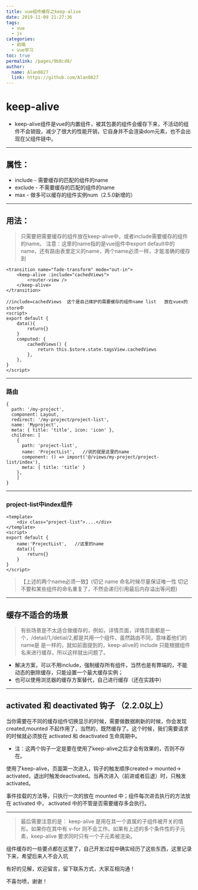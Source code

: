 ```yaml
---
title: vue组件缓存之keep-alive
date: 2019-11-09 21:27:36
tags: 
  - vue
  - js
categories:
  - 前端
  - vue学习
toc: true
permalink: /pages/9b8cd8/
author: 
  name: Alan0827
  link: https://github.com/Alan0827
---
```


# keep-alive

* keep-alive组件是vue的内置组件，被其包裹的组件会缓存下来，不活动的组件不会销毁，减少了很大的性能开销，它自身并不会渲染dom元素，也不会出现在父组件链中。

<!-- more -->

--------------------------------------------------
## 属性：
* include - 需要缓存的匹配的组件的name
* exclude - 不需要缓存的匹配的组件的name
* max - 做多可以缓存的组件实例num（2.5.0新增的）

--------------------------------------------------

## 用法：

>只需要把需要缓存的组件放在keep-alive中，或者include需要缓存的组件的name。
>注意：这里的name指的是vue组件中export default中的name，还有路由表里定义的name，两个name必须一样，才能准确的缓存到

```
<transition name="fade-transform" mode="out-in">
	<keep-alive :include="cachedViews">
		<router-view />
	</keep-alive>
</transition>

//include=cachedViews  这个是自己维护的需要缓存的组件name list   放在vuex的store中
<script>
export default {
	data(){
		return{}
	}
	computed: {
		cachedViews() {
			return this.$store.state.tagsView.cachedViews
		},
	},
}
</script>
```

--------------------------------------------------

### 路由
```
{
  path: '/my-project',
  component: Layout,
  redirect: '/my-project/project-list',
  name: 'Myproject',
  meta: { title: 'title', icon: 'icon' },
  children: [
    {
      path: 'project-list',
      name: 'ProjectList',   //说的就是这里的name
      component: () => import('@/views/my-project/project-list/index'),
      meta: { title: 'title' }
    },
	]
}
```

--------------------------------------------------
### project-list中index组件
```
<template>
	<div class="project-list">....</div>
</template>
<script>
export default {
	name:'ProjectList',   //这里的name
	data(){
		return{}
	}
}
</script>
```
> 【上述的两个name必须一致】(切记 name 命名时候尽量保证唯一性 切记不要和某些组件的命名重复了，不然会递归引用最后内存溢出等问题)

--------------------------------------------------
## 缓存不适合的场景

>有些场景是不太适合做缓存的，例如，详情页面，详情页面都是一个，/detail/1,/detial/2,都是共用一个组件，虽然路由不同，意味着他们的name是
>是一样的，就如前面提到的，keep-alive的 include 只能根据组件名来进行缓存，所以这样就出问题了。

* 解决方案，可以不用include，强制缓存所有组件，当然也是有弊端的，不能动态的删除缓存，只能设置一个最大缓存实例；
* 也可以使用浏览器的缓存方案替代，自己进行缓存（还在实践中）

--------------------------------------------------

## activated 和 deactivated 钩子 （2.2.0以上）

当你需要在不同的缓存组件切换显示的时候，需要做数据刷新的时候，你会发现 created,mounted 不起作用了，当然的，既然缓存了。这个时候，我们需要请求的时候就必须放在 activated 和 deactivated 生命周期中。
* 注：这两个钩子一定是要在使用了keep-alive之后才会有效果的，否则不存在。

使用了keep-alive，页面第一次进入，钩子的触发顺序created-> mounted-> activated，退出时触发deactivated。当再次进入（前进或者后退）时，只触发activated。

事件挂载的方法等，只执行一次的放在 mounted 中；组件每次进去执行的方法放在 activated 中， activated 中的不管是否需要缓存多会执行。

--------------------------------------------------
>最后需要注意的是：
>keep-alive 是用在其一个直属的子组件被开关的情形。如果你在其中有 v-for 则不会工作。如果有上述的多个条件性的子元素，keep-alive 要求同时只有一个子元素被渲染。

组件缓存的一些要点都在这里了，自己开发过程中确实经历了这些东西，这里记录下来，希望后来人不会入坑


有好的见解，欢迎留言，留下联系方式，大家互相沟通！

不喜勿喷，谢谢！
